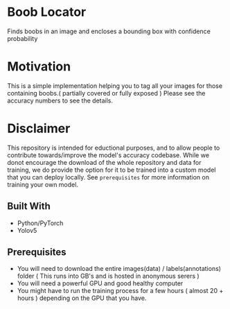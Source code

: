 # Boob Locator
Finds boobs in an image and encloses a bounding box with confidence probability


# Motivation
This is a simple implementation helping you to tag all your images for those containing boobs.( partially covered or fully exposed ) 
Please see the accuracy numbers to see the details.

# Disclaimer

This repository is intended for eductional purposes, and to allow people to contribute towards/improve the model's accuracy codebase. While we donot encourage the download of the whole repository and data for training, 
we do provide the option for it to be trained into a custom model that you can deploy locally.
See `prerequisites` for more information on training your own model.

## Built With

* Python/PyTorch
* Yolov5




## Prerequisites

* You will need to download the entire images(data) / labels(annotations) folder  ( This runs into GB's and is hosted in anonymous serers )
* You will need a powerful GPU and good healthy computer
* You might have to run the training process for a few hours ( almost 20 + hours ) depending on the GPU that you have.

